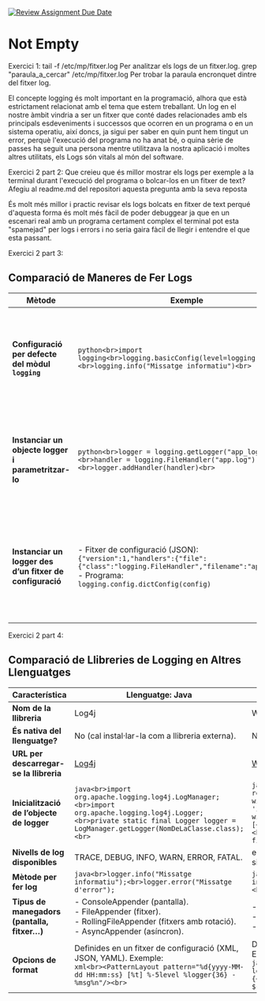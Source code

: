 [![Review Assignment Due Date](https://classroom.github.com/assets/deadline-readme-button-22041afd0340ce965d47ae6ef1cefeee28c7c493a6346c4f15d667ab976d596c.svg)](https://classroom.github.com/a/ULiw8LbN)
# Not Empty
Exercici 1:
tail -f /etc/mp/fitxer.log Per analitzar els logs de un fitxer.log. 
grep "paraula_a_cercar" /etc/mp/fitxer.log Per trobar la paraula encronquet dintre del fitxer log.


El concepte logging és molt important en la programació, alhora que està estrictament
relacionat amb el tema que estem treballant. Un log en el nostre àmbit vindria a ser
un fitxer que conté dades relacionades amb els principals esdeveniments i successos
que ocorren en un programa o en un sistema operatiu, així doncs, ja sigui per saber
en quin punt hem tingut un error, perquè l&#39;execució del programa no ha anat bé, o
quina sèrie de passes ha seguit una persona mentre utilitzava la nostra aplicació i
moltes altres utilitats, els Logs són vitals al món del software.






Exercici 2 part 2:
Que creieu que és millor mostrar els logs per exemple a la terminal durant l'execució del programa o bolcar-los en un fitxer de text? 
Afegiu al readme.md del repositori aquesta pregunta amb la seva reposta 

És molt més millor i practic revisar els logs bolcats en fitxer de text perqué d'aquesta forma és molt més fàcil de poder debuggear
ja que en un escenari real amb un programa certament complex el terminal pot esta "spamejad" per logs i errors i no seria gaira fàcil de llegir 
i entendre el que esta passant.

Exercici 2 part 3:
## Comparació de Maneres de Fer Logs

| **Mètode**                                           | **Exemple**                                                                                                                                   | **Avantatges**                                                                                       | **Desavantatges**                                                                                     |
|------------------------------------------------------|-----------------------------------------------------------------------------------------------------------------------------------------------|------------------------------------------------------------------------------------------------------|--------------------------------------------------------------------------------------------------------|
| **Configuració per defecte del mòdul `logging`**     | ```python<br>import logging<br>logging.basicConfig(level=logging.INFO)<br>logging.info("Missatge informatiu")<br>```                          | - Fàcil d'implementar<br>- Ideal per a projectes petits<br>- No cal configurar explícitament *handlers* ni *formatters*. | - Limitat en funcionalitat<br>- Difícil d'adaptar en aplicacions grans<br>- No suporta configuracions avançades. |
| **Instanciar un objecte logger i parametritzar-lo**  | ```python<br>logger = logging.getLogger("app_logger")<br>handler = logging.FileHandler("app.log")<br>logger.addHandler(handler)<br>```        | - Alta flexibilitat<br>- Suporta múltiples *handlers* i configuracions avançades.<br>- Pot separar el *logging* per mòduls. | - Necessita més codi per a configuració inicial<br>- Pot ser confús si no està ben documentat.          |
| **Instanciar un logger des d’un fitxer de configuració** | - Fitxer de configuració (JSON):<br>`{"version":1,"handlers":{"file":{"class":"logging.FileHandler","filename":"app.log"}}}`<br>- Programa:<br>`logging.config.dictConfig(config)` | - Centralitza configuracions complexes<br>- Pot ser fàcilment modificable sense tocar el codi<br>- Ideal per a grans aplicacions. | - Afegir fitxers externs pot complicar la distribució<br>- No és intuïtiu si no es coneixen els formats. |




Exercici 2 part 4:

## Comparació de Llibreries de Logging en Altres Llenguatges

| **Característica**                 | **Llenguatge: Java**                      | **Llenguatge: JavaScript**               |
|------------------------------------|-------------------------------------------|------------------------------------------|
| **Nom de la llibreria**            | Log4j                                     | Winston                                  |
| **És nativa del llenguatge?**      | No (cal instal·lar-la com a llibreria externa). | No (cal instal·lar-la via npm).          |
| **URL per descarregar-se la llibreria** | [Log4j](https://logging.apache.org/log4j/) | [Winston](https://github.com/winstonjs/winston) |
| **Inicialització de l’objecte de logger** | ```java<br>import org.apache.logging.log4j.LogManager;<br>import org.apache.logging.log4j.Logger;<br>private static final Logger logger = LogManager.getLogger(NomDeLaClasse.class);<br>``` | ```javascript<br>const winston = require('winston');<br>const logger = winston.createLogger({<br>level: 'info',<br>format: winston.format.json(),<br>transports: [<br>new winston.transports.Console(),<br>new winston.transports.File({ filename: 'app.log' })<br>]<br>});<br>``` |
| **Nivells de log disponibles**     | TRACE, DEBUG, INFO, WARN, ERROR, FATAL.   | error, warn, info, http, verbose, debug, silly. |
| **Mètode per fer log**             | ```java<br>logger.info("Missatge informatiu");<br>logger.error("Missatge d'error");``` | ```javascript<br>logger.info("Missatge informatiu");<br>logger.error("Missatge d'error");``` |
| **Tipus de manegadors (pantalla, fitxer…)** | - ConsoleAppender (pantalla).<br>- FileAppender (fitxer).<br>- RollingFileAppender (fitxers amb rotació).<br>- AsyncAppender (asíncron). | - Console (pantalla).<br>- File (fitxer).<br>- HTTP (envia logs via HTTP). |
| **Opcions de format**              | Definides en un fitxer de configuració (XML, JSON, YAML). Exemple:<br>```xml<br><PatternLayout pattern="%d{yyyy-MM-dd HH:mm:ss} [%t] %-5level %logger{36} - %msg%n"/><br>``` | Definides en la configuració de Winston. Exemple:<br>```javascript<br>winston.format.printf(({ level, message, timestamp }) => {<br>return `${timestamp} ${level}: ${message}`;<br>});<br>``` |
